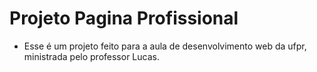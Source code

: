 # Projeto Pagina Profissional

- Esse é um projeto feito para a aula de desenvolvimento web da ufpr, ministrada pelo professor Lucas.
